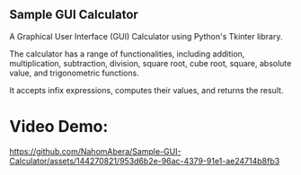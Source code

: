 ## Sample GUI Calculator

A Graphical User Interface (GUI) Calculator using Python's Tkinter library. 

The calculator has a range of functionalities, including addition, multiplication, subtraction, division, square root, cube root, square, absolute value, and trigonometric functions. 

It accepts infix expressions, computes their values, and returns the result.
# Video Demo:
https://github.com/NahomAbera/Sample-GUI-Calculator/assets/144270821/953d6b2e-96ac-4379-91e1-ae24714b8fb3

